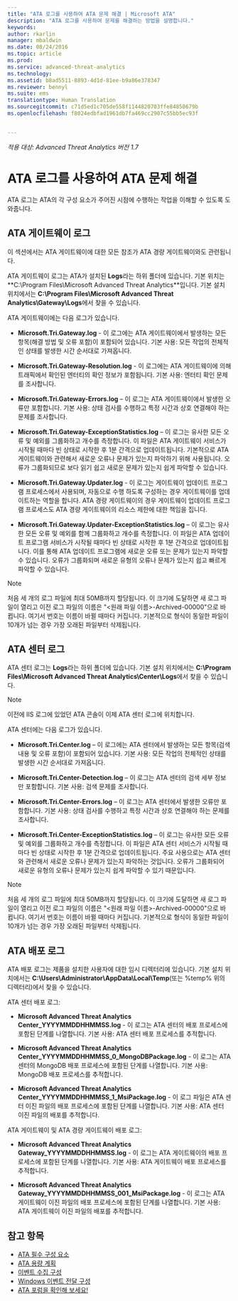 ```yaml
---
title: "ATA 로그를 사용하여 ATA 문제 해결 | Microsoft ATA"
description: "ATA 로그를 사용하여 문제를 해결하는 방법을 설명합니다."
keywords: 
author: rkarlin
manager: mbaldwin
ms.date: 08/24/2016
ms.topic: article
ms.prod: 
ms.service: advanced-threat-analytics
ms.technology: 
ms.assetid: b8ad5511-8893-4d1d-81ee-b9a86e378347
ms.reviewer: bennyl
ms.suite: ems
translationtype: Human Translation
ms.sourcegitcommit: c71d5ed1c705de558f1144820703ffe84850679b
ms.openlocfilehash: f8024edbfad1961db7fa469cc2907c55bb5ec93f


---
```


*적용 대상: Advanced Threat Analytics 버전 1.7*



# ATA 로그를 사용하여 ATA 문제 해결
ATA 로그는 ATA의 각 구성 요소가 주어진 시점에 수행하는 작업을 이해할 수 있도록 도와줍니다.

## ATA 게이트웨이 로그
이 섹션에서는 ATA 게이트웨이에 대한 모든 참조가 ATA 경량 게이트웨이와도 관련됩니다. 

ATA 게이트웨이 로그는 ATA가 설치된 **Logs**라는 하위 폴더에 있습니다. 기본 위치는 **C:\Program Files\Microsoft Advanced Threat Analytics\**입니다. 기본 설치 위치에서는 **C:\Program Files\Microsoft Advanced Threat Analytics\Gateway\Logs**에서 찾을 수 있습니다.

ATA 게이트웨이에는 다음 로그가 있습니다.

-   **Microsoft.Tri.Gateway.log** - 이 로그에는 ATA 게이트웨이에서 발생하는 모든 항목(해결 방법 및 오류 포함)이 포함되어 있습니다. 기본 사용: 모든 작업의 전체적인 상태를 발생한 시간 순서대로 가져옵니다.

-   **Microsoft.Tri.Gateway-Resolution.log** - 이 로그에는 ATA 게이트웨이에 의해 트래픽에서 확인된 엔터티의 확인 정보가 포함됩니다. 기본 사용: 엔터티 확인 문제를 조사합니다.

-   **Microsoft.Tri.Gateway-Errors.log** – 이 로그는 ATA 게이트웨이에서 발생한 오류만 포함합니다. 기본 사용: 상태 검사를 수행하고 특정 시간과 상호 연결해야 하는 문제를 조사합니다.

-   **Microsoft.Tri.Gateway-ExceptionStatistics.log** – 이 로그는 유사한 모든 오류 및 예외를 그룹화하고 개수를 측정합니다.
    이 파일은 ATA 게이트웨이 서비스가 시작될 때마다 빈 상태로 시작한 후 1분 간격으로 업데이트됩니다. 기본적으로 ATA 게이트웨이와 관련해서 새로운 오류나 문제가 있는지 파악하기 위해 사용됩니다. 오류가 그룹화되므로 보다 읽기 쉽고 새로운 문제가 있는지 쉽게 파악할 수 있습니다.
-   **Microsoft.Tri.Gateway.Updater.log** - 이 로그는 게이트웨이 업데이트 프로그램 프로세스에서 사용되며, 자동으로 수행 하도록 구성하는 경우 게이트웨이를 업데이트하는 역할을 합니다. ATA 경량 게이트웨이의 경우 게이트웨이 업데이트 프로그램 프로세스도 ATA 경량 게이트웨이의 리소스 제한에 대한 책임을 집니다.
-   **Microsoft.Tri.Gateway.Updater-ExceptionStatistics.log** – 이 로그는 유사한 모든 오류 및 예외를 함께 그룹화하고 개수를 측정합니다. 이 파일은 ATA 업데이트 프로그램 서비스가 시작될 때마다 빈 상태로 시작한 후 1분 간격으로 업데이트됩니다. 이를 통해 ATA 업데이트 프로그램에 새로운 오류 또는 문제가 있는지 파악할 수 있습니다. 오류가 그룹화되며 새로운 유형의 오류나 문제가 있는지 쉽고 빠르게 파악할 수 있습니다.

> [!NOTE]
> 처음 세 개의 로그 파일에 최대 50MB까지 할당됩니다. 이 크기에 도달하면 새 로그 파일이 열리고 이전 로그 파일의 이름은 "&lt;원래 파일 이름&gt;-Archived-00000"으로 바뀝니다. 여기서 번호는 이름이 바뀔 때마다 커집니다. 기본적으로 형식이 동일한 파일이 10개가 넘는 경우 가장 오래된 파일부터 삭제됩니다.

## ATA 센터 로그
ATA 센터 로그는 **Logs**라는 하위 폴더에 있습니다. 기본 설치 위치에서는 **C:\Program Files\Microsoft Advanced Threat Analytics\Center\Logs**에서 찾을 수 있습니다.
> [!Note]
> 이전에 IIS 로그에 있었던 ATA 콘솔이 이제 ATA 센터 로그에 위치합니다.

ATA 센터에는 다음 로그가 있습니다.

-   **Microsoft.Tri.Center.log** – 이 로그에는 ATA 센터에서 발생하는 모든 항목(검색 내용 및 오류 포함)이 포함되어 있습니다. 기본 사용: 모든 작업의 전체적인 상태를 발생한 시간 순서대로 가져옵니다.

-   **Microsoft.Tri.Center-Detection.log** – 이 로그는 ATA 센터의 검색 세부 정보만 포함합니다. 기본 사용: 검색 문제를 조사합니다.

-   **Microsoft.Tri.Center-Errors.log** – 이 로그는 ATA 센터에서 발생한 오류만 포함합니다. 기본 사용: 상태 검사를 수행하고 특정 시간과 상호 연결해야 하는 문제를 조사합니다.

-   **Microsoft.Tri.Center-ExceptionStatistics.log** – 이 로그는 유사한 모든 오류 및 예외를 그룹화하고 개수를 측정합니다.
    이 파일은 ATA 센터 서비스가 시작될 때마다 빈 상태로 시작한 후 1분 간격으로 업데이트됩니다. 주요 사용으로는 ATA 센터와 관련해서 새로운 오류나 문제가 있는지 파악하는 것입니다. 오류가 그룹화되어 새로운 유형의 오류나 문제가 있는지 쉽게 파악할 수 있기 때문입니다.

> [!NOTE]
> 처음 세 개의 로그 파일에 최대 50MB까지 할당됩니다. 이 크기에 도달하면 새 로그 파일이 열리고 이전 로그 파일의 이름은 "&lt;원래 파일 이름&gt;-Archived-00000"으로 바뀝니다. 여기서 번호는 이름이 바뀔 때마다 커집니다. 기본적으로 형식이 동일한 파일이 10개가 넘는 경우 가장 오래된 파일부터 삭제됩니다.


## ATA 배포 로그
ATA 배포 로그는 제품을 설치한 사용자에 대한 임시 디렉터리에 있습니다. 기본 설치 위치에서는 **C:\Users\Administrator\AppData\Local\Temp**(또는 %temp% 위의 디렉터리)에서 찾을 수 있습니다.

ATA 센터 배포 로그:

-   **Microsoft Advanced Threat Analytics Center_YYYYMMDDHHMMSS.log** - 이 로그는 ATA 센터의 배포 프로세스에 포함된 단계를 나열합니다. 기본 사용: ATA 센터 배포 프로세스를 추적합니다.

-   **Microsoft Advanced Threat Analytics Center_YYYYMMDDHHMMSS_0_MongoDBPackage.log** - 이 로그는 ATA 센터의 MongoDB 배포 프로세스에 포함된 단계를 나열합니다. 기본 사용: MongoDB 배포 프로세스를 추적합니다.

-   **Microsoft Advanced Threat Analytics Center_YYYYMMDDHHMMSS_1_MsiPackage.log** - 이 로그 파일은 ATA 센터 이진 파일의 배포 프로세스에 포함된 단계를 나열합니다. 기본 사용: ATA 센터 이진 파일의 배포를 추적합니다.

ATA 게이트웨이 및 ATA 경량 게이트웨이 배포 로그:

-   **Microsoft Advanced Threat Analytics Gateway_YYYYMMDDHHMMSS.log** - 이 로그는 ATA 게이트웨이의 배포 프로세스에 포함된 단계를 나열합니다. 기본 사용: ATA 게이트웨이 배포 프로세스를 추적합니다.

-   **Microsoft Advanced Threat Analytics Gateway_YYYYMMDDHHMMSS_001_MsiPackage.log** - 이 로그는 ATA 게이트웨이 이진 파일의 배포 프로세스에 포함된 단계를 나열합니다. 기본 사용: ATA 게이트웨이 이진 파일의 배포를 추적합니다.


## 참고 항목
- [ATA 필수 구성 요소](/advanced-threat-analytics/plan-design/ata-prerequisites)
- [ATA 용량 계획](/advanced-threat-analytics/plan-design/ata-capacity-planning)
- [이벤트 수집 구성](/advanced-threat-analytics/deploy-use/configure-event-collection)
- [Windows 이벤트 전달 구성](/advanced-threat-analytics/deploy-use/configure-event-collection#configuring-windows-event-forwarding)
- [ATA 포럼을 확인해 보세요!](https://social.technet.microsoft.com/Forums/security/home?forum=mata)



<!--HONumber=Oct16_HO4-->


